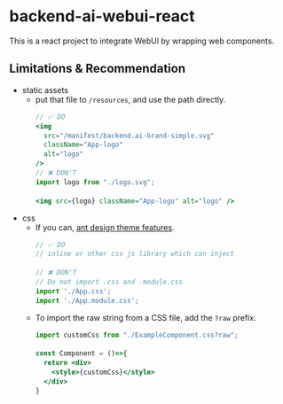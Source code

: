 # backend-ai-webui-react
This is a react project to integrate WebUI by wrapping web components.


## Limitations & Recommendation
- static assets
  - put that file to `/resources`, and use the path directly.
    ```jsx
    // ✅ DO
    <img
      src="/manifest/backend.ai-brand-simple.svg"
      className="App-logo"
      alt="logo"
    />
    // ❌ DON'T 
    import logo from "./logo.svg";

    <img src={logo} className="App-logo" alt="logo" />
    ```
- css
  - If you can, [ant design theme features](https://ant.design/docs/react/customize-theme#overridetoken).
    ```js
    // ✅ DO
    // inline or other css js library which can inject 
    
    // ❌ DON'T 
    // Do not import .css and .module.css
    import './App.css';
    import './App.module.css';
    ```
  - To import the raw string from a CSS file, add the `?raw` prefix.
    ```jsx
    import customCss from "./ExampleComponent.css?raw";

    const Component = ()=>{
      return <div>
        <style>{customCss}</style>
      </div>
    }
    ```